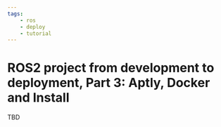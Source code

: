 ```yaml
---
tags:
    - ros
    - deploy
    - tutorial
---
```


# ROS2 project from development to deployment, Part 3: Aptly, Docker and Install

TBD